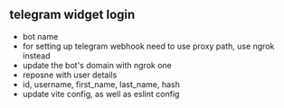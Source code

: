 ## telegram widget login

- bot name
- for setting up telegram webhook need to use proxy path, use ngrok instead
- update the bot's domain with ngrok one
- reposne with user details
- id, username, first_name, last_name, hash
- update vite config, as well as eslint config
